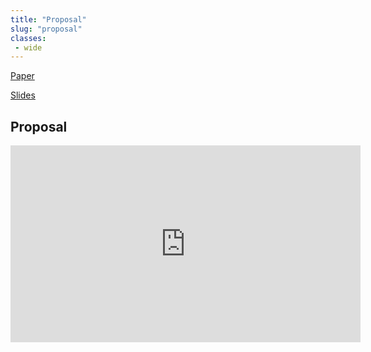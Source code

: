 ```yaml
---
title: "Proposal"
slug: "proposal"
classes:
 - wide
---
```


<i class="fa fa-fw fa-file-alt" aria-hidden="true"></i>
<a href="/assets/files/proposal_paper.pdf">
  Paper
</a>


<i class="fa fa-fw fa-file-powerpoint" aria-hidden="true"></i>
<a href="/assets/files/proposal_slides.pdf">
  Slides
</a>


## Proposal ## 
<iframe width="560" height="315" src="https://www.youtube.com/embed/G0GbetDOi_Q" title="YouTube video player" frameborder="0" allow="accelerometer; autoplay; clipboard-write; encrypted-media; gyroscope; picture-in-picture" allowfullscreen></iframe>

